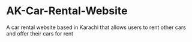 # AK-Car-Rental-Website
A car rental website based in Karachi that allows users to rent other cars and offer their cars for rent
